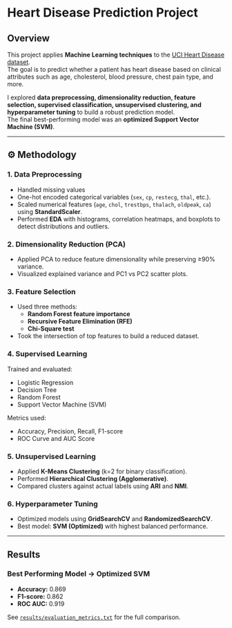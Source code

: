 #  Heart Disease Prediction Project

##  Overview
This project applies **Machine Learning techniques** to the [UCI Heart Disease dataset](https://archive.ics.uci.edu/dataset/45/heart+disease).  
The goal is to predict whether a patient has heart disease based on clinical attributes such as age, cholesterol, blood pressure, chest pain type, and more.  

I explored **data preprocessing, dimensionality reduction, feature selection, supervised classification, unsupervised clustering, and hyperparameter tuning** to build a robust prediction model.  
The final best-performing model was an **optimized Support Vector Machine (SVM)**.

---

## ⚙️ Methodology

###  1. Data Preprocessing
- Handled missing values  
- One-hot encoded categorical variables (`sex`, `cp`, `restecg`, `thal`, etc.).  
- Scaled numerical features (`age`, `chol`, `trestbps`, `thalach`, `oldpeak`, `ca`) using **StandardScaler**.  
- Performed **EDA** with histograms, correlation heatmaps, and boxplots to detect distributions and outliers.  

### 2. Dimensionality Reduction (PCA)
- Applied PCA to reduce feature dimensionality while preserving ≥90% variance.  
- Visualized explained variance and PC1 vs PC2 scatter plots.  

### 3. Feature Selection
- Used three methods:
  - **Random Forest feature importance**
  - **Recursive Feature Elimination (RFE)**
  - **Chi-Square test**
- Took the intersection of top features to build a reduced dataset.  

### 4. Supervised Learning
Trained and evaluated:  
- Logistic Regression  
- Decision Tree  
- Random Forest  
- Support Vector Machine (SVM)  

Metrics used:
- Accuracy, Precision, Recall, F1-score  
- ROC Curve and AUC Score  

###  5. Unsupervised Learning
- Applied **K-Means Clustering** (k=2 for binary classification).  
- Performed **Hierarchical Clustering (Agglomerative)**.  
- Compared clusters against actual labels using **ARI** and **NMI**.  

###  6. Hyperparameter Tuning
- Optimized models using **GridSearchCV** and **RandomizedSearchCV**.  
- Best model: **SVM (Optimized)** with highest balanced performance.  

---

## Results

### Best Performing Model → **Optimized SVM**
- **Accuracy:** 0.869  
- **F1-score:** 0.862  
- **ROC AUC:** 0.919  

See [`results/evaluation_metrics.txt`](results/evaluation_metrics.txt) for the full comparison.


